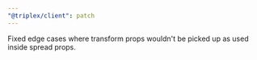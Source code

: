 ```yaml
---
"@triplex/client": patch
---
```


Fixed edge cases where transform props wouldn't be picked up as used inside spread props.
